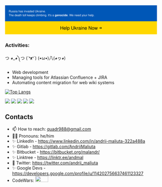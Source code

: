 [![SWUbanner](https://raw.githubusercontent.com/vshymanskyy/StandWithUkraine/main/banner2-direct.svg)](https://github.com/vshymanskyy/StandWithUkraine/blob/main/docs/README.md)

<!-- <div style="display:flex;flex-direction:row">
  <img width="20%" height="20%" src="https://user-images.githubusercontent.com/36703491/163026535-adbd88b5-f541-4843-86b8-5ba80fb4ad00.png" alt="cozack_go">
<img width="11%" height="11%" src="https://user-images.githubusercontent.com/36703491/163550893-36d9ed4a-f05e-4cc3-8a7e-321d0eddbf20.png" alt="cozack_go">
  &nbsp 
  <img width="11%" height="11%" src="https://user-images.githubusercontent.com/36703491/163713872-c13fc5ca-777d-4c48-aa20-7a432e31cf36.png" alt="cozack_go">
  </div> -->

### Activities:

つ ◕_◕༽つ   (´❛ᴥ❛`)   (•ω•)八(◕ヮ◕)

* Web development
* Managing tools for Atlassian Confluence + JIRA
* Automating content migration for web wiki systems

<!--
### 🛠 &nbsp;Tech Stack (Languages)

[![Skills](https://skillicons.dev/icons?i=java,js,go,react,docker,gcp,linux)](https://github.com/AndriiMaliuta)
-->

[![Top Langs](https://github-readme-stats.vercel.app/api/top-langs/?username=AndriiMaliuta&layout=compact&langs_count=12&theme=onedark)](https://github.com/AndriiMaliuta)

![](https://github-profile-summary-cards.vercel.app/api/cards/profile-details?username=AndriiMaliuta&theme=github)
![](https://github-profile-summary-cards.vercel.app/api/cards/repos-per-language?username=AndriiMaliuta&theme=github)
![](https://github-profile-summary-cards.vercel.app/api/cards/most-commit-language?username=AndriiMaliuta&theme=github)
![](https://github-profile-summary-cards.vercel.app/api/cards/stats?username=AndriiMaliuta&theme=github)
![](https://github-profile-summary-cards.vercel.app/api/cards/productive-time?username=AndriiMaliuta&theme=github)

<!--   <img src="https://github.com/devicons/devicon/raw/master/icons/r/r-plain.svg" alt="r" width="40" height="40"/> -->
<!--   <img src="" alt="java" width="40" height="40"/> -->
<!-- ![Screenshot_from_2022-10-25_21-36-29-removebg-preview](https://user-images.githubusercontent.com/36703491/197855136-6bfcd7b1-2990-41d5-b50c-0a74c9cbf4f3.png) -->

<!--
----------------
Also exploring such thinks like: 

- Network:
  - HTTP2
  - gRPC
  - Reactive
- Paketo / Buildah / Jib
- Cloud:
  - Docker / Podman
  - K8s / KNative
  - OpenShift
  - Terraform / Vault / Consul
  - GCloud / AWS / Azure
- Unix OS
-->
<!--
![Kubernetes](https://img.shields.io/badge/kubernetes-326CE5.svg?style=for-the-badge&logo=kubernetes&logoColor=white)
OLD:
![GitHub stats](https://github-readme-stats.vercel.app/api?username=AndriiMaliuta&show_icons=true&theme=tokyonight)
![Top Langs](https://github-readme-stats.vercel.app/api/top-langs/?username=AndriiMaliuta&langs_count=8&theme=tokyonight)
-->

## Contacts

* 📫 How to reach: quadr988@gmail.com
* 👱‍♂️ Pronouns: he/him
* ✨ LinkedIn - https://www.linkedin.com/in/andrii-maliuta-322a488a
* ✨ Gitlab - https://gitlab.com/AndriiMaliuta
* ✨ Bitbucket - https://bitbucket.org/malandr/
* ✨ Linktree - https://linktr.ee/andmal
* 💬 Twitter: https://twitter.com/andrii_maliuta
* ✨ Google Devs - https://developers.google.com/profile/u/114202756637461123327
* CodeWars: <a href="https://www.codewars.com/users/malandr" rel="nofollow"><img class="hidden dark:inline-block" height="30%" width="30%" src="https://www.codewars.com/users/malandr/badges/large?logo=false" alt="" data-canonical-src="https://www.codewars.com/users/malandr/micro" style="max-width: 100%;"></a>


<!-- ![visitor badge](https://visitor-badge.glitch.me/badge?page_id=AndriiMaliuta.visitor-badge) -->
<!-- [![Github](https://img.shields.io/github/followers/AndriiMaliuta?label=Follow&style=social)](https://github.com/AndriiMaliuta) -->


<!-- ## GitHub Stats

<a href="https://github.com/AndriiMaliuta">
 <img align="center" src="https://github-readme-stats.vercel.app/api?username=AndriiMaliuta&show_icons=true&theme=light&line_height=27&include_all_commits=true&count_private=true&hide=issues,prs,contribs" alt="My github stats"/> -->

